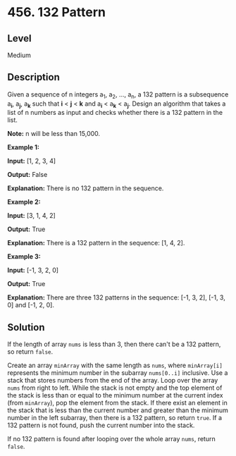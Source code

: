# 456. 132 Pattern
## Level
Medium

## Description
Given a sequence of n integers a<sub>1</sub>, a<sub>2</sub>, ..., a<sub>n</sub>, a 132 pattern is a subsequence a<sub>**i**</sub>, a<sub>**j**</sub>, a<sub>**k**</sub> such that **i** < **j** < **k** and a<sub>**i**</sub> < a<sub>**k**</sub> < a<sub>**j**</sub>. Design an algorithm that takes a list of n numbers as input and checks whether there is a 132 pattern in the list.

**Note:** n will be less than 15,000.

**Example 1:**

**Input:** [1, 2, 3, 4]

**Output:** False

**Explanation:** There is no 132 pattern in the sequence.

**Example 2:**

**Input:** [3, 1, 4, 2]

**Output:** True

**Explanation:** There is a 132 pattern in the sequence: [1, 4, 2].

**Example 3:**

**Input:** [-1, 3, 2, 0]

**Output:** True

**Explanation:** There are three 132 patterns in the sequence: [-1, 3, 2], [-1, 3, 0] and [-1, 2, 0].

## Solution
If the length of array `nums` is less than 3, then there can't be a 132 pattern, so return `false`.

Create an array `minArray` with the same length as `nums`, where `minArray[i]` represents the minimum number in the subarray `nums[0..i]` inclusive. Use a stack that stores numbers from the end of the array. Loop over the array `nums` from right to left. While the stack is not empty and the top element of the stack is less than or equal to the minimum number at the current index (from `minArray`), pop the element from the stack. If there exist an element in the stack that is less than the current number and greater than the minimum number in the left subarray, then there is a 132 pattern, so return `true`. If a 132 pattern is not found, push the current number into the stack.

If no 132 pattern is found after looping over the whole array `nums`, return `false`.


